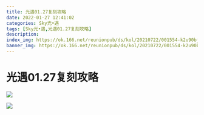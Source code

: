 ```yaml
---
title: 光遇01.27复刻攻略
date: 2022-01-27 12:41:02
categories: Sky光•遇
tags: [Sky光•遇,光遇01.27复刻攻略]
description: 
index_img: https://ok.166.net/reunionpub/ds/kol/20210722/001554-k2u90bj7ay.png?imageView&thumbnail=600x0&type=jpg
banner_img: https://ok.166.net/reunionpub/ds/kol/20210722/001554-k2u90bj7ay.png?imageView&thumbnail=600x0&type=jpg
---
```

# 光遇01.27复刻攻略
![](https://ok.166.net/reunionpub/ds/kol/20220127/104948-a4kpyij0z6.png)

![](https://ok.166.net/reunionpub/ds/kol/20220127/104956-rpquoim13s.jpeg)

  

  

